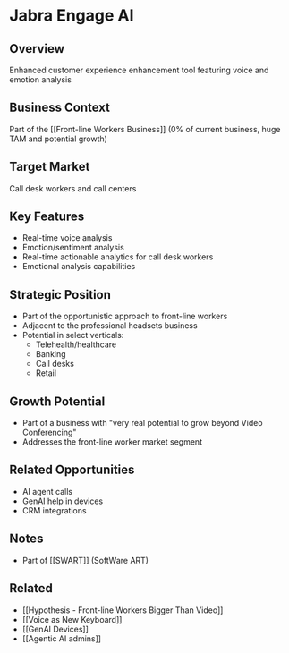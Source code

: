 # Jabra Engage AI

## Overview
Enhanced customer experience enhancement tool featuring voice and emotion analysis

## Business Context
Part of the [[Front-line Workers Business]] (0% of current business, huge TAM and potential growth)

## Target Market
Call desk workers and call centers

## Key Features
- Real-time voice analysis
- Emotion/sentiment analysis
- Real-time actionable analytics for call desk workers
- Emotional analysis capabilities

## Strategic Position
- Part of the opportunistic approach to front-line workers
- Adjacent to the professional headsets business
- Potential in select verticals:
  - Telehealth/healthcare
  - Banking
  - Call desks
  - Retail

## Growth Potential
- Part of a business with "very real potential to grow beyond Video Conferencing"
- Addresses the front-line worker market segment

## Related Opportunities
- AI agent calls
- GenAI help in devices
- CRM integrations

## Notes
- Part of [[SWART]] (SoftWare ART)

## Related
- [[Hypothesis - Front-line Workers Bigger Than Video]]
- [[Voice as New Keyboard]]
- [[GenAI Devices]]
- [[Agentic AI admins]]